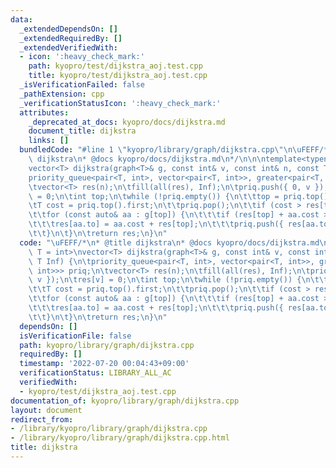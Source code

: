 ```yaml
---
data:
  _extendedDependsOn: []
  _extendedRequiredBy: []
  _extendedVerifiedWith:
  - icon: ':heavy_check_mark:'
    path: kyopro/test/dijkstra_aoj.test.cpp
    title: kyopro/test/dijkstra_aoj.test.cpp
  _isVerificationFailed: false
  _pathExtension: cpp
  _verificationStatusIcon: ':heavy_check_mark:'
  attributes:
    _deprecated_at_docs: kyopro/docs/dijkstra.md
    document_title: dijkstra
    links: []
  bundledCode: "#line 1 \"kyopro/library/graph/dijkstra.cpp\"\n\uFEFF/*\n* @title\
    \ dijkstra\n* @docs kyopro/docs/dijkstra.md\n*/\n\n\ntemplate<typename T = int>\n\
    vector<T> dijkstra(graph<T>& g, const int& v, const int& n, const T Inf) {\n\t\
    priority_queue<pair<T, int>, vector<pair<T, int>>, greater<pair<T, int>>> priq;\n\
    \tvector<T> res(n);\n\tfill(all(res), Inf);\n\tpriq.push({ 0, v });\n\tres[v]\
    \ = 0;\n\tint top;\n\twhile (!priq.empty()) {\n\t\ttop = priq.top().second;\n\t\
    \tT cost = priq.top().first;\n\t\tpriq.pop();\n\t\tif (cost > res[top])continue;\n\
    \t\tfor (const auto& aa : g[top]) {\n\t\t\tif (res[top] + aa.cost >= res[aa.to])continue;\n\
    \t\t\tres[aa.to] = aa.cost + res[top];\n\t\t\tpriq.push({ res[aa.to], aa.to });\n\
    \t\t}\n\t}\n\treturn res;\n}\n"
  code: "\uFEFF/*\n* @title dijkstra\n* @docs kyopro/docs/dijkstra.md\n*/\n\n\ntemplate<typename\
    \ T = int>\nvector<T> dijkstra(graph<T>& g, const int& v, const int& n, const\
    \ T Inf) {\n\tpriority_queue<pair<T, int>, vector<pair<T, int>>, greater<pair<T,\
    \ int>>> priq;\n\tvector<T> res(n);\n\tfill(all(res), Inf);\n\tpriq.push({ 0,\
    \ v });\n\tres[v] = 0;\n\tint top;\n\twhile (!priq.empty()) {\n\t\ttop = priq.top().second;\n\
    \t\tT cost = priq.top().first;\n\t\tpriq.pop();\n\t\tif (cost > res[top])continue;\n\
    \t\tfor (const auto& aa : g[top]) {\n\t\t\tif (res[top] + aa.cost >= res[aa.to])continue;\n\
    \t\t\tres[aa.to] = aa.cost + res[top];\n\t\t\tpriq.push({ res[aa.to], aa.to });\n\
    \t\t}\n\t}\n\treturn res;\n}\n"
  dependsOn: []
  isVerificationFile: false
  path: kyopro/library/graph/dijkstra.cpp
  requiredBy: []
  timestamp: '2022-07-20 00:04:43+09:00'
  verificationStatus: LIBRARY_ALL_AC
  verifiedWith:
  - kyopro/test/dijkstra_aoj.test.cpp
documentation_of: kyopro/library/graph/dijkstra.cpp
layout: document
redirect_from:
- /library/kyopro/library/graph/dijkstra.cpp
- /library/kyopro/library/graph/dijkstra.cpp.html
title: dijkstra
---
```

﻿